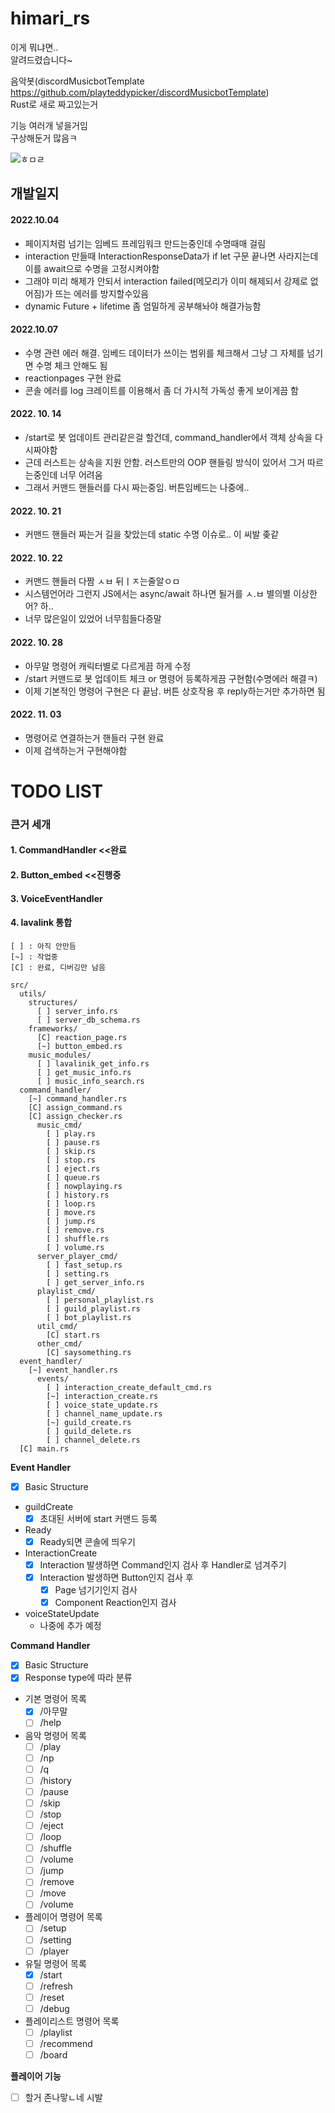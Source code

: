 # himari_rs

이게 뭐냐면..  
알려드렸습니다~

음악봇(discordMusicbotTemplate https://github.com/playteddypicker/discordMusicbotTemplate)  
Rust로 새로 짜고있는거

기능 여러개 넣을거임  
구상해둔거 많음ㅋ

![ㅎㅁㄹ](https://media.discordapp.net/attachments/934297359209340939/1026216079619539114/unknown.png)

## 개발일지

#### 2022.10.04

- 페이지처럼 넘기는 임베드 프레임워크 만드는중인데 수명때매 걸림
- interaction 만들때 InteractionResponseData가 if let 구문 끝나면 사라지는데 이를 await으로 수명을 고정시켜야함
- 그래야 미리 해제가 안되서 interaction failed(메모리가 이미 해제되서 강제로 없어짐)가 뜨는 에러를 방지할수있음
- dynamic Future + lifetime 좀 엄밀하게 공부해놔야 해결가능함

#### 2022.10.07

- 수명 관련 에러 해결. 임베드 데이터가 쓰이는 범위를 체크해서 그냥 그 자체를 넘기면 수명 체크 안해도 됨
- reactionpages 구현 완료
- 콘솔 에러를 log 크레이트를 이용해서 좀 더 가시적 가독성 좋게 보이게끔 함

#### 2022. 10. 14

- /start로 봇 업데이트 관리같은걸 할건데, command_handler에서 객체 상속을 다시짜야함
- 근데 러스트는 상속을 지원 안함. 러스트만의 OOP 핸들링 방식이 있어서 그거 따르는중인데 너무 어려움
- 그래서 커맨드 핸들러를 다시 짜는중임. 버튼임베드는 나중에..

#### 2022. 10. 21

- 커맨드 핸들러 짜는거 길을 찾았는데 static 수명 이슈로.. 이 씨발 좆같

#### 2022. 10. 22

- 커맨드 핸들러 다짬 ㅅㅂ 뒤ㅣㅈ는줄알ㅇㅁ
- 시스템언어라 그런지 JS에서는 async/await 하나면 될거를 ㅅ.ㅂ 별의별 이상한 어? 하..
- 너무 많은일이 있었어 너무힘들다증말

#### 2022. 10. 28

- 아무말 명령어 캐릭터별로 다르게끔 하게 수정
- /start 커맨드로 봇 업데이트 체크 or 명령어 등록하게끔 구현함(수명에러 해결ㅋ)
- 이제 기본적인 명령어 구현은 다 끝남. 버튼 상호작용 후 reply하는거만 추가하면 됨

#### 2022. 11. 03

- 명령어로 연결하는거 핸들러 구현 완료
- 이제 검색하는거 구현해야함

# TODO LIST

### 큰거 세개

#### 1. CommandHandler <<완료

#### 2. Button_embed <<진행중

#### 3. VoiceEventHandler

#### 4. lavalink 통합

```
[ ] : 아직 안만듬
[~] : 작업중
[C] : 완료, 디버깅만 남음

src/
  utils/
  	structures/
	  [ ] server_info.rs
	  [ ] server_db_schema.rs
	frameworks/
	  [C] reaction_page.rs
	  [~] button_embed.rs
	music_modules/
      [ ] lavalinik_get_info.rs
      [ ] get_music_info.rs
      [ ] music_info_search.rs
  command_handler/
    [~] command_handler.rs
    [C] assign_command.rs
    [C] assign_checker.rs
      music_cmd/
    	[ ] play.rs
    	[ ] pause.rs
        [ ] skip.rs
        [ ] stop.rs
        [ ] eject.rs
    	[ ] queue.rs
        [ ] nowplaying.rs
        [ ] history.rs
        [ ] loop.rs
    	[ ] move.rs
        [ ] jump.rs
    	[ ] remove.rs
    	[ ] shuffle.rs
    	[ ] volume.rs
	  server_player_cmd/
		[ ] fast_setup.rs
		[ ] setting.rs
		[ ] get_server_info.rs
	  playlist_cmd/
		[ ] personal_playlist.rs
		[ ] guild_playlist.rs
		[ ] bot_playlist.rs
	  util_cmd/
	  	[C] start.rs
	  other_cmd/
	  	[C] saysomething.rs
  event_handler/
	[~] event_handler.rs
	  events/
		[ ] interaction_create_default_cmd.rs
		[~] interaction_create.rs
		[ ] voice_state_update.rs
		[ ] channel_name_update.rs
		[~] guild_create.rs
		[ ] guild_delete.rs
     	[ ] channel_delete.rs
  [C] main.rs
```

**Event Handler**

- [x] Basic Structure
- guildCreate
  - [x] 초대된 서버에 start 커맨드 등록
- Ready
  - [x] Ready되면 콘솔에 띄우기
- InteractionCreate
  - [x] Interaction 발생하면 Command인지 검사 후 Handler로 넘겨주기
  - [x] Interaction 발생하면 Button인지 검사 후
    - [x] Page 넘기기인지 검사
    - [x] Component Reaction인지 검사
- voiceStateUpdate
  - 나중에 추가 예정

**Command Handler**

- [x] Basic Structure
- [x] Response type에 따라 분류
- 기본 명령어 목록
  - [x] /아무말
  - [ ] /help
- 음악 명령어 목록
  - [ ] /play
  - [ ] /np
  - [ ] /q
  - [ ] /history
  - [ ] /pause
  - [ ] /skip
  - [ ] /stop
  - [ ] /eject
  - [ ] /loop
  - [ ] /shuffle
  - [ ] /volume
  - [ ] /jump
  - [ ] /remove
  - [ ] /move
  - [ ] /volume
- 플레이어 명령어 목록
  - [ ] /setup
  - [ ] /setting
  - [ ] /player
- 유틸 명령어 목록
  - [x] /start
  - [ ] /refresh
  - [ ] /reset
  - [ ] /debug
- 플레이리스트 명령어 목록
  - [ ] /playlist
  - [ ] /recommend
  - [ ] /board

**플레이어 기능**

- [ ] 할거 존나맣ㄴ네 시발
